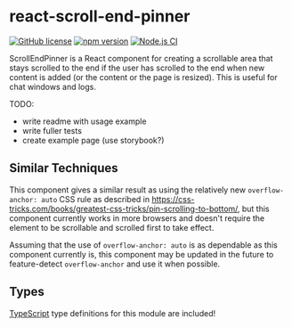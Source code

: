 # react-scroll-end-pinner

[![GitHub license](https://img.shields.io/badge/license-MIT-blue.svg)](https://github.com/Macil/react-scroll-end-pinner/blob/master/LICENSE.txt)
[![npm version](https://badge.fury.io/js/react-scroll-end-pinner.svg)](https://badge.fury.io/js/react-scroll-end-pinner)
[![Node.js CI](https://github.com/Macil/react-scroll-end-pinner/actions/workflows/node.js.yml/badge.svg)](https://github.com/Macil/react-scroll-end-pinner/actions/workflows/node.js.yml)

ScrollEndPinner is a React component for creating a scrollable area that stays scrolled to the end if the user has scrolled to the end when new content is added (or the content or the page is resized). This is useful for chat windows and logs.

TODO:

- write readme with usage example
- write fuller tests
- create example page (use storybook?)

## Similar Techniques

This component gives a similar result as using the relatively new `overflow-anchor: auto` CSS rule as described in https://css-tricks.com/books/greatest-css-tricks/pin-scrolling-to-bottom/, but this component currently works in more browsers and doesn't require the element to be scrollable and scrolled first to take effect.

Assuming that the use of `overflow-anchor: auto` is as dependable as this component currently is, this component may be updated in the future to feature-detect `overflow-anchor` and use it when possible.

## Types

[TypeScript](https://www.typescriptlang.org/) type definitions for this module are included!
